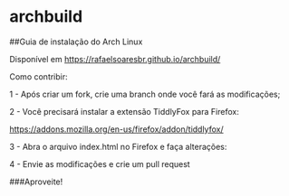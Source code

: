 # archbuild
##Guia de instalação do Arch Linux

Disponível em https://rafaelsoaresbr.github.io/archbuild/

Como contribir:

1 - Após criar um fork, crie uma branch onde você fará as modificações;

2 - Você precisará instalar a extensão TiddlyFox para Firefox:

https://addons.mozilla.org/en-us/firefox/addon/tiddlyfox/

3 - Abra o arquivo index.html no Firefox e faça alterações:

4 - Envie as modificações e crie um pull request

###Aproveite!
